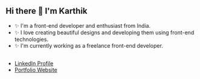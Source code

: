 ## Hi there 👋 I'm Karthik

- ✨ I'm a front-end developer and enthusiast from India. 
- ✨ I love creating beautiful designs and developing them using front-end technologies.
- ✨ I'm currently working as a freelance front-end developer.
##
- [LinkedIn Profile](https://linkedin.com/in/thekarthikms "Karthik M S") 
- [Portfolio Website](https://thekarthikms.netlify.app "Karthik M S")

<!--
**thekarthikms/thekarthikms** is a ✨ _special_ ✨ repository because its `README.md` (this file) appears on your GitHub profile.

Here are some ideas to get you started:

- 🔭 I’m currently working on ...
- 🌱 I’m currently learning ...
- 👯 I’m looking to collaborate on ...
- 🤔 I’m looking for help with ...
- 💬 Ask me about ...
- 📫 How to reach me: ...
- 😄 Pronouns: ...
- ⚡ Fun fact: ...
-->
